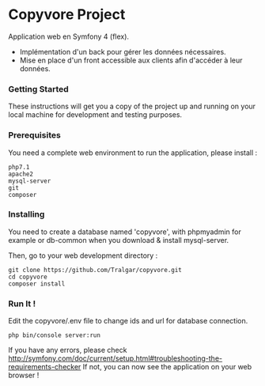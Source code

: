 # Copyvore Project

Application web en Symfony 4 (flex).
- Implémentation d'un back pour gérer les données nécessaires.
- Mise en place d'un front accessible aux clients afin d'accéder à leur données.

### Getting Started

These instructions will get you a copy of the project up and running on your local machine for development and testing purposes.

### Prerequisites

You need a complete web environment to run the application, please install :

```
php7.1
apache2
mysql-server
git
composer
```

### Installing

You need to create a database named 'copyvore', with phpmyadmin for example or db-common when you download & install mysql-server.

Then, go to your web development directory :
```
git clone https://github.com/Tralgar/copyvore.git
cd copyvore
composer install
```

### Run It !

Edit the copyvore/.env file to change ids and url for database connection.

```
php bin/console server:run
```

If you have any errors, please check http://symfony.com/doc/current/setup.html#troubleshooting-the-requirements-checker
If not, you can now see the application on your web browser !

